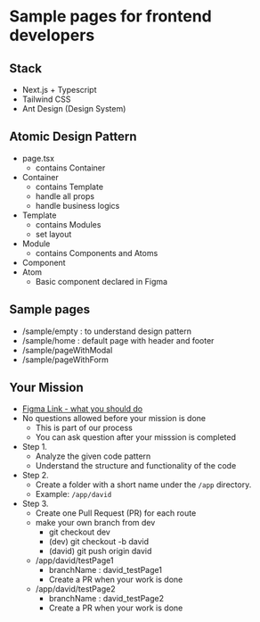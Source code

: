 # Sample pages for frontend developers

## Stack

- Next.js + Typescript
- Tailwind CSS
- Ant Design (Design System)

## Atomic Design Pattern

- page.tsx
  - contains Container
- Container
  - contains Template
  - handle all props
  - handle business logics
- Template
  - contains Modules
  - set layout
- Module
  - contains Components and Atoms
- Component
- Atom
  - Basic component declared in Figma

## Sample pages

- /sample/empty : to understand design pattern
- /sample/home : default page with header and footer
- /sample/pageWithModal
- /sample/pageWithForm

## Your Mission

- [Figma Link - what you should do](https://www.naver.com)
- No questions allowed before your mission is done
  - This is part of our process
  - You can ask question after your misssion is completed
- Step 1.
  - Analyze the given code pattern
  - Understand the structure and functionality of the code
- Step 2.
  - Create a folder with a short name under the `/app` directory.
  - Example: `/app/david`
- Step 3.
  - Create one Pull Request (PR) for each route
  - make your own branch from dev
    - git checkout dev
    - (dev) git checkout -b david
    - (david) git push origin david
  - /app/david/testPage1
    - branchName : david_testPage1
    - Create a PR when your work is done
  - /app/david/testPage2
    - branchName : david_testPage2
    - Create a PR when your work is done
